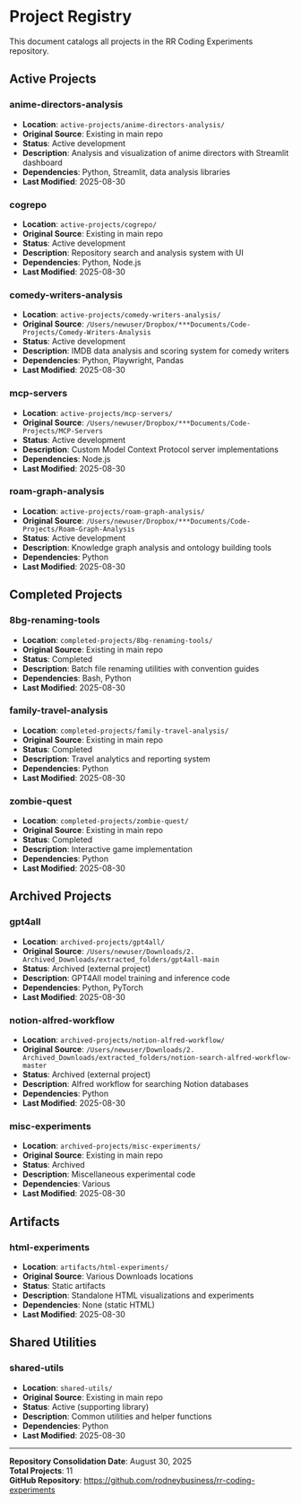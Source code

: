 # Project Registry

This document catalogs all projects in the RR Coding Experiments repository.

## Active Projects

### anime-directors-analysis
- **Location**: `active-projects/anime-directors-analysis/`
- **Original Source**: Existing in main repo
- **Status**: Active development
- **Description**: Analysis and visualization of anime directors with Streamlit dashboard
- **Dependencies**: Python, Streamlit, data analysis libraries
- **Last Modified**: 2025-08-30

### cogrepo
- **Location**: `active-projects/cogrepo/`
- **Original Source**: Existing in main repo
- **Status**: Active development
- **Description**: Repository search and analysis system with UI
- **Dependencies**: Python, Node.js
- **Last Modified**: 2025-08-30

### comedy-writers-analysis
- **Location**: `active-projects/comedy-writers-analysis/`
- **Original Source**: `/Users/newuser/Dropbox/***Documents/Code-Projects/Comedy-Writers-Analysis`
- **Status**: Active development
- **Description**: IMDB data analysis and scoring system for comedy writers
- **Dependencies**: Python, Playwright, Pandas
- **Last Modified**: 2025-08-30

### mcp-servers
- **Location**: `active-projects/mcp-servers/`
- **Original Source**: `/Users/newuser/Dropbox/***Documents/Code-Projects/MCP-Servers`
- **Status**: Active development
- **Description**: Custom Model Context Protocol server implementations
- **Dependencies**: Node.js
- **Last Modified**: 2025-08-30

### roam-graph-analysis
- **Location**: `active-projects/roam-graph-analysis/`
- **Original Source**: `/Users/newuser/Dropbox/***Documents/Code-Projects/Roam-Graph-Analysis`
- **Status**: Active development
- **Description**: Knowledge graph analysis and ontology building tools
- **Dependencies**: Python
- **Last Modified**: 2025-08-30

## Completed Projects

### 8bg-renaming-tools
- **Location**: `completed-projects/8bg-renaming-tools/`
- **Original Source**: Existing in main repo
- **Status**: Completed
- **Description**: Batch file renaming utilities with convention guides
- **Dependencies**: Bash, Python
- **Last Modified**: 2025-08-30

### family-travel-analysis
- **Location**: `completed-projects/family-travel-analysis/`
- **Original Source**: Existing in main repo
- **Status**: Completed
- **Description**: Travel analytics and reporting system
- **Dependencies**: Python
- **Last Modified**: 2025-08-30

### zombie-quest
- **Location**: `completed-projects/zombie-quest/`
- **Original Source**: Existing in main repo
- **Status**: Completed
- **Description**: Interactive game implementation
- **Dependencies**: Python
- **Last Modified**: 2025-08-30

## Archived Projects

### gpt4all
- **Location**: `archived-projects/gpt4all/`
- **Original Source**: `/Users/newuser/Downloads/2. Archived_Downloads/extracted_folders/gpt4all-main`
- **Status**: Archived (external project)
- **Description**: GPT4All model training and inference code
- **Dependencies**: Python, PyTorch
- **Last Modified**: 2025-08-30

### notion-alfred-workflow
- **Location**: `archived-projects/notion-alfred-workflow/`
- **Original Source**: `/Users/newuser/Downloads/2. Archived_Downloads/extracted_folders/notion-search-alfred-workflow-master`
- **Status**: Archived (external project)
- **Description**: Alfred workflow for searching Notion databases
- **Dependencies**: Python
- **Last Modified**: 2025-08-30

### misc-experiments
- **Location**: `archived-projects/misc-experiments/`
- **Original Source**: Existing in main repo
- **Status**: Archived
- **Description**: Miscellaneous experimental code
- **Dependencies**: Various
- **Last Modified**: 2025-08-30

## Artifacts

### html-experiments
- **Location**: `artifacts/html-experiments/`
- **Original Source**: Various Downloads locations
- **Status**: Static artifacts
- **Description**: Standalone HTML visualizations and experiments
- **Dependencies**: None (static HTML)
- **Last Modified**: 2025-08-30

## Shared Utilities

### shared-utils
- **Location**: `shared-utils/`
- **Original Source**: Existing in main repo
- **Status**: Active (supporting library)
- **Description**: Common utilities and helper functions
- **Dependencies**: Python
- **Last Modified**: 2025-08-30

---

**Repository Consolidation Date**: August 30, 2025  
**Total Projects**: 11  
**GitHub Repository**: https://github.com/rodneybusiness/rr-coding-experiments